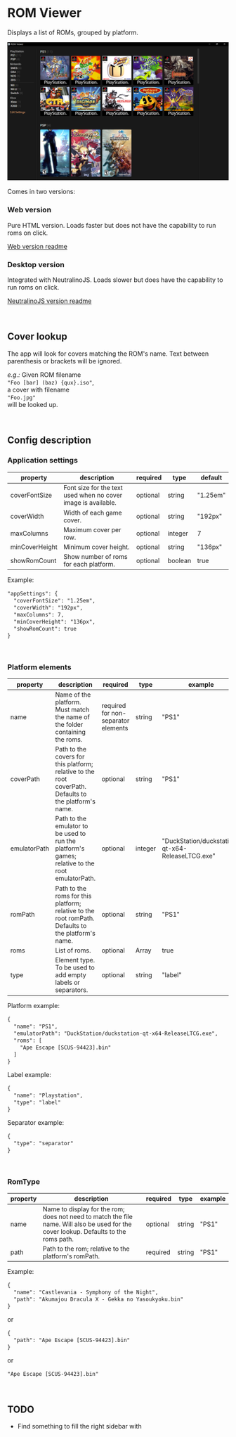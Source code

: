 # ROM Viewer

Displays a list of ROMs, grouped by platform.

![preview](preview.png)

Comes in two versions:

### Web version

Pure HTML version.
Loads faster but does not have the capability to run roms on click.

[Web version readme](/web-version/README.md)

### Desktop version

Integrated with NeutralinoJS.
Loads slower but does have the capability to run roms on click.

[NeutralinoJS version readme](/src/README.md)

<br>

## Cover lookup

The app will look for covers matching the ROM's name. Text between parenthesis or brackets will be ignored.

_e.g.:_
Given ROM filename  
`"Foo [bar] (baz) {qux}.iso"`,  
a cover with filename  
`"Foo.jpg"`  
will be looked up.

<br>

## Config description

### Application settings

| property       | description                                                   | required | type    | default  |
| -------------- | ------------------------------------------------------------- | -------- | ------- | -------- |
| coverFontSize  | Font size for the text used when no cover image is available. | optional | string  | "1.25em" |
| coverWidth     | Width of each game cover.                                     | optional | string  | "192px"  |
| maxColumns     | Maximum cover per row.                                        | optional | integer | 7        |
| minCoverHeight | Minimum cover height.                                         | optional | string  | "136px"  |
| showRomCount   | Show number of roms for each platform.                        | optional | boolean | true     |

Example:

```
"appSettings": {
  "coverFontSize": "1.25em",
  "coverWidth": "192px",
  "maxColumns": 7,
  "minCoverHeight": "136px",
  "showRomCount": true
}
```

<br>

### Platform elements

| property     | description                                                                                            | required                            | type           | example                                          |
| ------------ | ------------------------------------------------------------------------------------------------------ | ----------------------------------- | -------------- | ------------------------------------------------ |
| name         | Name of the platform. Must match the name of the folder containing the roms.                           | required for non-separator elements | string         | "PS1"                                            |
| coverPath    | Path to the covers for this platform; relative to the root coverPath. Defaults to the platform's name. | optional                            | string         | "PS1"                                            |
| emulatorPath | Path to the emulator to be used to run the platform's games; relative to the root emulatorPath.        | optional                            | integer        | "DuckStation/duckstation-qt-x64-ReleaseLTCG.exe" |
| romPath      | Path to the roms for this platform; relative to the root romPath. Defaults to the platform's name.     | optional                            | string         | "PS1"                                            |
| roms         | List of roms.                                                                                          | optional                            | Array<RomType> | true                                             |
| type         | Element type. To be used to add empty labels or separators.                                            | optional                            | string         | "label"                                          |

Platform example:

```
{
  "name": "PS1",
  "emulatorPath": "DuckStation/duckstation-qt-x64-ReleaseLTCG.exe",
  "roms": [
    "Ape Escape [SCUS-94423].bin"
  ]
}
```

Label example:

```
{
  "name": "Playstation",
  "type": "label"
}
```

Separator example:

```
{
  "type": "separator"
}
```

<br>

### RomType

| property | description                                                                                                                           | required | type   | example |
| -------- | ------------------------------------------------------------------------------------------------------------------------------------- | -------- | ------ | ------- |
| name     | Name to display for the rom; does not need to match the file name. Will also be used for the cover lookup. Defaults to the roms path. | optional | string | "PS1"   |
| path     | Path to the rom; relative to the platform's romPath.                                                                                  | required | string | "PS1"   |

Example:

```
{
  "name": "Castlevania - Symphony of the Night",
  "path": "Akumajou Dracula X - Gekka no Yasoukyoku.bin"
}
```

or

```
{
  "path": "Ape Escape [SCUS-94423].bin"
}
```

or

```
"Ape Escape [SCUS-94423].bin"
```

<br>

## TODO

- Find something to fill the right sidebar with
